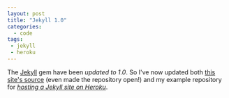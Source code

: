 ```yaml
---
layout: post
title: "Jekyll 1.0"
categories:
  - code
tags:
 - jekyll
 - heroku
---
```


The [Jekyll](http://jekyllrb.com) gem have been _updated to 1.0_. So I've now updated both [this site's source](https://github.com/himynameisjonas/jonasforsberg.se) (even made the repository open!) and my example repository for [_hosting a Jekyll site on Heroku_](/2012/07/22/jekyll-heroku-unicorn).

